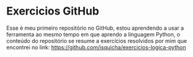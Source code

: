 # Exercicios GitHub
 Esse é meu primeiro repositório no GitHub, estou aprendendo a usar a ferramenta ao mesmo tempo em que aprendo a linguagem Python, o conteúdo do repositório se resume a exercícios resolvidos por mim que encontrei no link: https://github.com/isquicha/exercicios-logica-python
 
